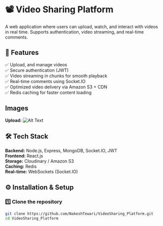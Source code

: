 # 📽️ Video Sharing Platform  

A web application where users can upload, watch, and interact with videos in real time. Supports authentication, video streaming, and real-time comments.  

## 🚀 Features  
✅ Upload, and manage videos  
✅ Secure authentication (JWT)  
✅ Video streaming in chunks for smooth playback  
✅ Real-time comments using Socket.IO  
✅ Optimized video delivery via Amazon S3 + CDN  
✅ Redis caching for faster content loading  

## Images

**Upload:**
![Alt Text](assets/image_name.png)


## 🛠 Tech Stack  
**Backend:** Node.js, Express, MongoDB, Socket.IO, JWT  
**Frontend:** React.js  
**Storage:** Cloudinary / Amazon S3  
**Caching:** Redis  
**Real-time:** WebSockets (Socket.IO)  

## ⚙️ Installation & Setup  

### 1️⃣ Clone the repository  
```sh
git clone https://github.com/NakeshTewari/VideoSharing_Platform.git
cd VideoSharing_Platform
